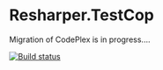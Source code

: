 # Resharper.TestCop

Migration of CodePlex is in progress....

[![Build status](https://ci.appveyor.com/api/projects/status/qrudo2ejkskxqklg?svg=true)](https://ci.appveyor.com/project/testcop/resharper-testcop)